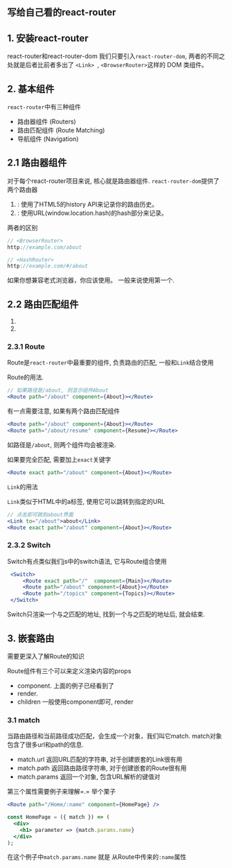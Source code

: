 ## 写给自己看的react-router

## 1. 安装react-router

react-router和react-router-dom
我们只要引入`react-router-dom`, 两者的不同之处就是后者比前者多出了 `<Link> `, `<BrowserRouter>`这样的 DOM 类组件。

## 2. 基本组件

`react-router`中有三种组件
- 路由器组件 (Routers)
- 路由匹配组件 (Route Matching)
- 导航组件 (Navigation)

## 2.1 路由器组件

对于每个react-router项目来说, 核心就是路由器组件. 
`react-router-dom`提供了两个路由器
1. <BrowserRouter>: 使用了HTML5的history API来记录你的路由历史。
2. <HashRouter>: 使用URL(window.location.hash)的hash部分来记录。

两者的区别
```js
// <BrowserRouter>
http://example.com/about

// <HashRouter>
http://example.com/#/about
```
如果你想兼容老式浏览器，你应该使用<HashRouter>。
一般来说使用第一个.

## 2.2 路由匹配组件

1. <Route>
2. <Switch>


### 2.3.1 Route
Route是`react-router`中最重要的组件, 负责路由的匹配, 一般和`Link`结合使用

Route的用法.
```jsx
// 如果路径是/about, 则显示组件About
<Route path="/about" component={About}></Route>
```

有一点需要注意, 如果有两个路由匹配组件
```jsx
<Route path="/about" component={About}></Route>
<Route path="/about/resume" component={Resume}></Route>
```
如路径是`/about`, 则两个组件均会被渲染.

如果要完全匹配, 需要加上`exact`关键字
```jsx
<Route exact path="/about" component={About}></Route>
```

`Link`的用法

`Link`类似于HTML中的a标签, 使用它可以跳转到指定的URL

```jsx
// 点击即可跳到about界面
<Link to="/about">about</Link>
<Route exact path="/about" component={About}></Route>
```


### 2.3.2 Switch

Switch有点类似我们js中的switch语法, 它与Route组合使用
```jsx
 <Switch>
     <Route exact path="/"  component={Main}></Route>
     <Route path="/about" component={About}></Route>
     <Route path="/topics" component={Topics}></Route>
 </Switch>
```
Switch只渲染一个与之匹配的地址, 找到一个与之匹配的地址后, 就会结束.

## 3. 嵌套路由

需要更深入了解Route的知识

Route组件有三个可以来定义渲染内容的props
- component. 上面的例子已经看到了
- render. 
- children
一般使用component即可, render

### 3.1 match

当路由路径和当前路径成功匹配，会生成一个对象，我们叫它match. 
match对象包含了很多url和path的信息.
- match.url 返回URL匹配的字符串, 对于创建嵌套的Link很有用
- match.path 返回路由路径字符串, 对于创建嵌套的Route很有用
- match.params 返回一个对象, 包含URL解析的键值对

第三个属性需要例子来理解=.=
举个栗子
```jsx
<Route path="/Home/:name" component={HomePage} />

const HomePage = ({ match }) => (
  <div>
    <h1> parameter => {match.params.name}
  </div>
);
```

在这个例子中`match.params.name` 就是 从Route中传来的`:name`属性
